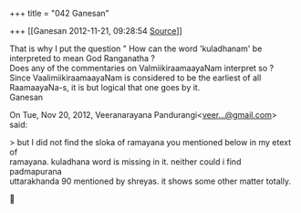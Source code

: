 +++
title = "042 Ganesan"

+++
[[Ganesan	2012-11-21, 09:28:54 [Source](https://groups.google.com/g/bvparishat/c/Mcanh-kMwKo)]]



  
That is why I put the question " How can the word 'kuladhanam' be  
interpreted to mean God Ranganatha ?  
Does any of the commentaries on ValmiikiraamaayaNam interpret so ?  
Since VaalimiikiraamaayaNam is considered to be the earliest of all  
RaamaayaNa-s, it is but logical that one goes by it.  
Ganesan  

  
  
On Tue, Nov 20, 2012, Veeranarayana Pandurangi\<[veer...@gmail.com]()\> said:  
  
  
\> but I did not find the sloka of ramayana you mentioned below in my etext of  
ramayana. kuladhana word is missing in it. neither could i find  
padmapurana  
uttarakhanda 90 mentioned by shreyas. it shows some other matter totally.  
  
  
  
  



